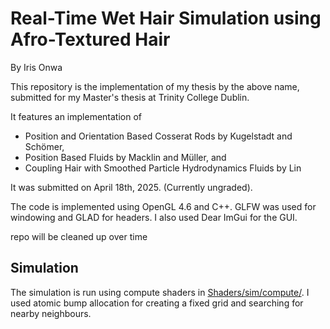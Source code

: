 # Real-Time Wet Hair Simulation using Afro-Textured Hair
By Iris Onwa

This repository is the implementation of my thesis by the above name, submitted for my Master's thesis at Trinity College Dublin.

It features an implementation of 
- Position and Orientation Based Cosserat Rods by Kugelstadt and Schömer,
- Position Based Fluids by Macklin and Müller, and
- Coupling Hair with Smoothed Particle Hydrodynamics Fluids by Lin

It was submitted on April 18th, 2025. (Currently ungraded).

The code is implemented using OpenGL 4.6 and C++. GLFW was used for windowing and GLAD for headers. I also used Dear ImGui for the GUI.

repo will be cleaned up over time

## Simulation
The simulation is run using compute shaders in [Shaders/sim/compute/](https://github.com/aloneInEntropy/RealTimeWetHair/tree/main/Shaders/sim). I used atomic bump allocation for creating a fixed grid and searching for nearby neighbours. 
